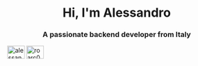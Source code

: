 <h1 align="center">Hi, I'm Alessandro</h1>
<h3 align="center">A passionate backend developer from Italy</h3>

<!--
<p><img align="center" src="https://github-readme-stats.vercel.app/api/top-langs?username=roarc0&show_icons=true&locale=en&layout=compact" alt="roarc0" /></p>
-->

<p align="left">
<a href="https://linkedin.com/in/alessandro-rosetti" target="blank"><img align="center" src="https://raw.githubusercontent.com/rahuldkjain/github-profile-readme-generator/master/src/images/icons/Social/linked-in-alt.svg" alt="alessandro-rosetti" height="30" width="40" /></a>
<a href="https://instagram.com/roarc0" target="blank"><img align="center" src="https://raw.githubusercontent.com/rahuldkjain/github-profile-readme-generator/master/src/images/icons/Social/instagram.svg" alt="roarc0" height="30" width="40" /></a>
</p>

